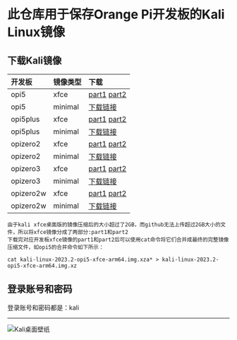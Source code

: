# 此仓库用于保存Orange Pi开发板的Kali Linux镜像

## 下载Kali镜像

开发板 | 镜像类型 | 下载 |
|:--|:--|:--|
| opi5 | xfce | [part1](https://github.com/leeboby/kali-images/releases/download/20230702-xfce/kali-linux-2023.2-opi5-xfce-arm64.img.xzaa) [part2](https://github.com/leeboby/kali-images/releases/download/20230702-xfce/kali-linux-2023.2-opi5-xfce-arm64.img.xzab)|  
| opi5 | minimal |[下载链接](https://github.com/leeboby/kali-images/releases/download/20230702/kali-linux-2023.2-opi5-minimal-arm64.img.xz)| 
| opi5plus | xfce|[part1](https://github.com/leeboby/kali-images/releases/download/20230702-xfce/kali-linux-2023.2-opi5plus-xfce-arm64.img.xzaa) [part2](https://github.com/leeboby/kali-images/releases/download/20230702-xfce/kali-linux-2023.2-opi5plus-xfce-arm64.img.xzab) |
| opi5plus | minimal|[下载链接](https://github.com/leeboby/kali-images/releases/download/20230702/kali-linux-2023.2-opi5plus-minimal-arm64.img.xz) |
| opizero2 |xfce |[part1](https://github.com/leeboby/kali-images/releases/download/orangepizero2/kali-linux-2023.2-opizero2-xfce-arm64.img.xzaa) [part2](https://github.com/leeboby/kali-images/releases/download/orangepizero2/kali-linux-2023.2-opizero2-xfce-arm64.img.xzab) |
| opizero2 |minimal |[下载链接](https://github.com/leeboby/kali-images/releases/download/orangepizero2/kali-linux-2023.2-opizero2-minimal-arm64.img.xz) |
| opizero3 |xfce |[part1]() [part2]() |
| opizero3 |minimal |[下载链接](https://github.com/leeboby/kali-images/releases/download/20240711/kali-linux-2024.2-opizero3-minimal-arm64.img.xz) |
| opizero2w |xfce |[part1]() [part2]() |
| opizero2w |minimal |[下载链接](https://github.com/leeboby/kali-images/releases/download/20240711/kali-linux-2024.2-opizero2w-minimal-arm64.img.xz) |
```
由于kali xfce桌面版的镜像压缩后的大小超过了2GB，而github无法上传超过2GB大小的文件，所以将xfce镜像分成了两部分:part1和part2
下载完对应开发板xfce镜像的part1和part2后可以使用cat命令将它们合并成最终的完整镜像压缩文件，如opi5的合并命令如下所示：

cat kali-linux-2023.2-opi5-xfce-arm64.img.xza* > kali-linux-2023.2-opi5-xfce-arm64.img.xz
```
## 登录账号和密码
登录账号和密码都是：kali

---
![Kali桌面壁纸](https://github.com/leeboby/kali-images/blob/main/pictures/desktop.png)
